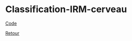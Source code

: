 # Classification-IRM-cerveau

[Code](https://github.com/ThibaultLanthiez/Classification-IRM-cerveau/blob/main/tumor%20brain.ipynb)

[Retour](https://github.com/ThibaultLanthiez/Portfolio)
